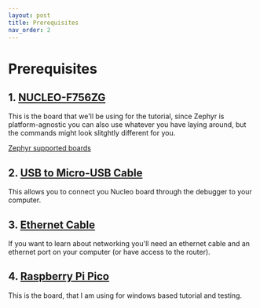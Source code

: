 ```yaml
---
layout: post
title: Prerequisites
nav_order: 2
---
```


# Prerequisites

## 1. [NUCLEO-F756ZG](https://www.st.com/en/evaluation-tools/nucleo-f756zg.html)
This is the board that we'll be using for the tutorial, since Zephyr is platform-agnostic you can also use whatever you have laying around, but the commands might look slitghtly different for you.

[Zephyr supported boards](https://docs.zephyrproject.org/latest/boards/index.html#boards)

## 2. [USB to Micro-USB Cable](https://www.google.com/search?q=micro+usb)
This allows you to connect you Nucleo board through the debugger to your computer.

## 3. [Ethernet Cable](https://www.google.com/search?q=ethernet)
If you want to learn about networking you'll need an ethernet cable and an ethernet port on your computer (or have access to the router).

## 4. [Raspberry Pi Pico](https://www.raspberrypi.com/products/raspberry-pi-pico/)
This is the board, that I am using for windows based tutorial and testing.

